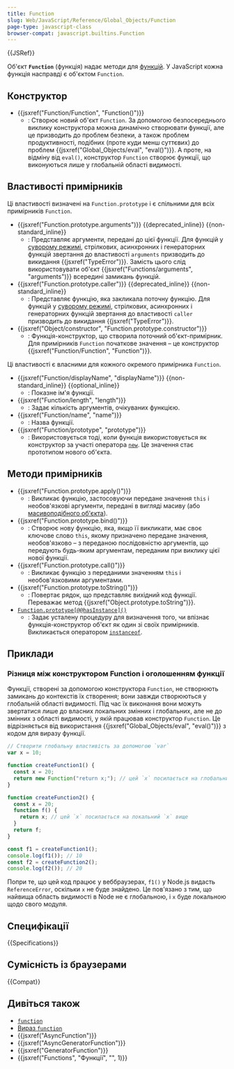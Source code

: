 ```yaml
---
title: Function
slug: Web/JavaScript/Reference/Global_Objects/Function
page-type: javascript-class
browser-compat: javascript.builtins.Function
---
```


{{JSRef}}

Об'єкт **`Function`** (функція) надає методи для [функцій](/uk/docs/Web/JavaScript/Reference/Functions). У JavaScript кожна функція насправді є об'єктом `Function`.

## Конструктор

- {{jsxref("Function/Function", "Function()")}}
  - : Створює новий об'єкт `Function`. За допомогою безпосереднього виклику конструктора можна динамічно створювати функції, але це призводить до проблем безпеки, а також проблем продуктивності, подібних (проте куди менш суттєвих) до проблем {{jsxref("Global_Objects/eval", "eval()")}}. А проте, на відміну від `eval()`, конструктор `Function` створює функції, що виконуються лише у глобальній області видимості.

## Властивості примірників

Ці властивості визначені на `Function.prototype` і є спільними для всіх примірників `Function`.

- {{jsxref("Function.prototype.arguments")}} {{deprecated_inline}} {{non-standard_inline}}
  - : Представляє аргументи, передані до цієї функції. Для функцій у [суворому режимі](/uk/docs/Web/JavaScript/Reference/Strict_mode), стрілкових, асинхронних і генераторних функцій звертання до властивості `arguments` призводить до викидання {{jsxref("TypeError")}}. Замість цього слід використовувати об'єкт {{jsxref("Functions/arguments", "arguments")}} всередині замикань функцій.
- {{jsxref("Function.prototype.caller")}} {{deprecated_inline}} {{non-standard_inline}}
  - : Представляє функцію, яка закликала поточну функцію. Для функцій у [суворому режимі](/uk/docs/Web/JavaScript/Reference/Strict_mode), стрілкових, асинхронних і генераторних функцій звертання до властивості `caller` призводить до викидання {{jsxref("TypeError")}}.
- {{jsxref("Object/constructor", "Function.prototype.constructor")}}
  - : Функція-конструктор, що створила поточний об'єкт-примірник. Для примірників `Function` початкове значення – це конструктор {{jsxref("Function/Function", "Function")}}.

Ці властивості є власними для кожного окремого примірника `Function`.

- {{jsxref("Function/displayName", "displayName")}} {{non-standard_inline}} {{optional_inline}}
  - : Показне ім'я функції.
- {{jsxref("Function/length", "length")}}
  - : Задає кількість аргументів, очікуваних функцією.
- {{jsxref("Function/name", "name")}}
  - : Назва функції.
- {{jsxref("Function/prototype", "prototype")}}
  - : Використовується тоді, коли функція використовується як конструктор за участі оператора [`new`](/uk/docs/Web/JavaScript/Reference/Operators/new). Це значення стає прототипом нового об'єкта.

## Методи примірників

- {{jsxref("Function.prototype.apply()")}}
  - : Викликає функцію, застосовуючи передане значення `this` і необов'язкові аргументи, передані в вигляді масиву (або [масивоподібного об'єкта](/uk/docs/Web/JavaScript/Guide/Indexed_collections#robota-z-masyvopodibnymy-obiektamy)).
- {{jsxref("Function.prototype.bind()")}}
  - : Створює нову функцію, яка, якщо її викликати, має своє ключове слово `this`, якому призначено передане значення, необов'язково – з переданою послідовністю аргументів, що передують будь-яким аргументам, переданим при виклику цієї нової функції.
- {{jsxref("Function.prototype.call()")}}
  - : Викликає функцію з переданими значенням `this` і необов'язковими аргументами.
- {{jsxref("Function.prototype.toString()")}}
  - : Повертає рядок, що представляє вихідний код функції.
    Переважає метод {{jsxref("Object.prototype.toString")}}.
- [`Function.prototype[@@hasInstance]()`](/uk/docs/Web/JavaScript/Reference/Global_Objects/Function/@@hasInstance)
  - : Задає усталену процедуру для визначення того, чи впізнає функція-конструктор об'єкт як один зі своїх примірників. Викликається оператором [`instanceof`](/uk/docs/Web/JavaScript/Reference/Operators/instanceof).

## Приклади

### Різниця між конструктором Function і оголошенням функції

Функції, створені за допомогою конструктора `Function`, не створюють замикань до контекстів їх створення; вони завжди створюються у глобальній області видимості. Під час їх виконання вони можуть звертатися лише до власних локальних змінних і глобальних, але не до змінних з області видимості, у якій працював конструктор `Function`. Це відрізняється від використання {{jsxref("Global_Objects/eval", "eval()")}} з кодом для виразу функції.

```js
// Створити глобальну властивість за допомогою `var`
var x = 10;

function createFunction1() {
  const x = 20;
  return new Function("return x;"); // цей `x` посилається на глобальний `x`
}

function createFunction2() {
  const x = 20;
  function f() {
    return x; // цей `x` посилається на локальний `x` вище
  }
  return f;
}

const f1 = createFunction1();
console.log(f1()); // 10
const f2 = createFunction2();
console.log(f2()); // 20
```

Попри те, що цей код працює у веббраузерах, `f1()` у Node.js видасть `ReferenceError`, оскільки `x` не буде знайдено. Це пов'язано з тим, що найвища область видимості в Node не є глобальною, і `x` буде локальною щодо свого модуля.

## Специфікації

{{Specifications}}

## Сумісність із браузерами

{{Compat}}

## Дивіться також

- [`function`](/uk/docs/Web/JavaScript/Reference/Statements/function)
- [Вираз `function`](/uk/docs/Web/JavaScript/Reference/Operators/function)
- {{jsxref("AsyncFunction")}}
- {{jsxref("AsyncGeneratorFunction")}}
- {{jsxref("GeneratorFunction")}}
- {{jsxref("Functions", "Функції", "", 1)}}
